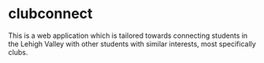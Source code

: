 # clubconnect

This is a web application which is tailored towards connecting students in the Lehigh Valley with other students with similar interests, most specifically clubs. 